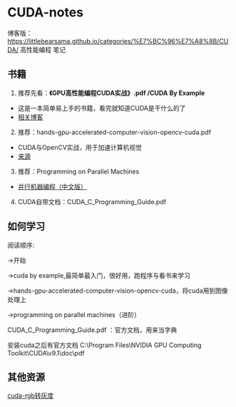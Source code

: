 # CUDA-notes
博客版：https://littlebearsama.github.io/categories/%E7%BC%96%E7%A8%8B/CUDA/
高性能编程 笔记
## 书籍
1. 推荐先看：**《GPU高性能编程CUDA实战》.pdf /CUDA By Example**
* 这是一本简单易上手的书籍，看完就知道CUDA是干什么的了
* [相关博客](https://blog.csdn.net/fishseeker/article/details/75093166)

2. 推荐：hands-gpu-accelerated-computer-vision-opencv-cuda.pdf
* CUDA与OpenCV实战，用于加速计算机视觉
* [来源](https://github.com/PacktPublishing/Hands-On-GPU-Accelerated-Computer-Vision-with-OpenCV-and-CUDA)

3. 推荐：Programming on Parallel Machines
* [并行机器编程（中文版）](https://github.com/thirdwing/ParaBook)

4. CUDA自带文档：CUDA_C_Programming_Guide.pdf
## 如何学习
阅读顺序:	

->开始

->cuda by example,最简单最入门，很好用，跑程序与看书来学习

->hands-gpu-accelerated-computer-vision-opencv-cuda，将cuda用到图像处理上

->programming on parallel machines（进阶）

CUDA_C_Programming_Guide.pdf ：官方文档，用来当字典

安装cuda之后有官方文档
C:\Program Files\NVIDIA GPU Computing Toolkit\CUDA\v9.1\doc\pdf

## 其他资源
[cuda-rgb转灰度](https://github.com/canteen-man/CUDA-Program)
